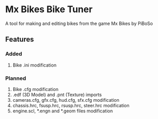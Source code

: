# Mx Bikes Bike Tuner

A tool for making and editing bikes from the game Mx Bikes by PiBoSo

## Features

### Added

1. Bike .ini modification

### Planned

1. Bike .cfg modification
2. .edf (3D Model) and .pnt (Texture) imports
3. cameras.cfg, gfx.cfg, hud.cfg, sfx.cfg modification
4. chassis.hrc, fsusp.hrc, rsusp.hrc, steer.hrc modification
5. engine.scl, *.engn and *.geom files modification
